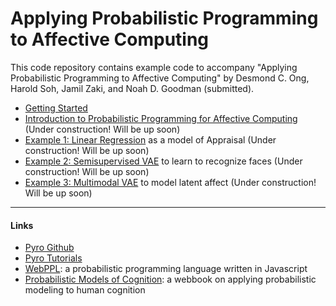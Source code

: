 # Applying Probabilistic Programming to Affective Computing

This code repository contains example code to accompany "Applying Probabilistic Programming to Affective Computing" by Desmond C. Ong, Harold Soh, Jamil Zaki, and Noah D. Goodman (submitted).



- [Getting Started](gettingStarted.md)
- [Introduction to Probabilistic Programming for Affective Computing](LINK) (Under construction! Will be up soon)
- [Example 1: Linear Regression](LINK) as a model of Appraisal (Under construction! Will be up soon)
- [Example 2: Semisupervised VAE](LINK) to learn to recognize faces (Under construction! Will be up soon)
- [Example 3: Multimodal VAE](LINK) to model latent affect (Under construction! Will be up soon)


---
#### Links


- [Pyro Github](https://github.com/uber/pyro)
- [Pyro Tutorials](http://pyro.ai/)
- [WebPPL](http://webppl.org/): a probabilistic programming language written in Javascript
- [Probabilistic Models of Cognition](http://probmods.org/): a webbook on applying probabilistic modeling to human cognition





